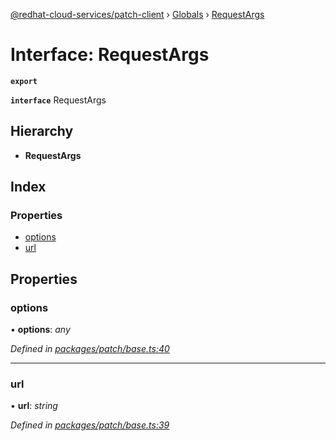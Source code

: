 [@redhat-cloud-services/patch-client](../README.md) › [Globals](../globals.md) › [RequestArgs](requestargs.md)

# Interface: RequestArgs

**`export`** 

**`interface`** RequestArgs

## Hierarchy

* **RequestArgs**

## Index

### Properties

* [options](requestargs.md#options)
* [url](requestargs.md#url)

## Properties

###  options

• **options**: *any*

*Defined in [packages/patch/base.ts:40](https://github.com/RedHatInsights/javascript-clients/blob/1ea6be2/packages/patch/base.ts#L40)*

___

###  url

• **url**: *string*

*Defined in [packages/patch/base.ts:39](https://github.com/RedHatInsights/javascript-clients/blob/1ea6be2/packages/patch/base.ts#L39)*
